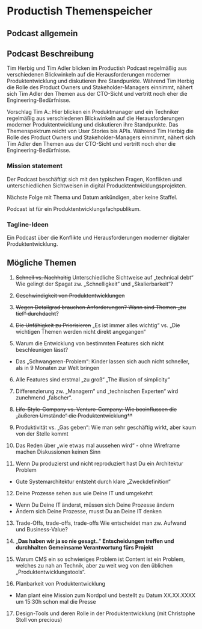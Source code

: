 # Productish Themenspeicher


## Podcast allgemein


## Podcast Beschreibung
Tim Herbig und Tim Adler blicken im Productish Podcast regelmäßig aus verschiedenen Blickwinkeln auf die Herausforderungen moderner Produktentwicklung und diskutieren ihre Standpunkte. 
Während Tim Herbig die Rolle des Product Owners und Stakeholder-Managers einnimmt, nähert sich Tim Adler den Themen aus der CTO-Sicht und vertritt noch eher die Engineering-Bedürfnisse.

Vorschlag Tim A.:
Hier blicken ein Produktmanager und ein Techniker regelmäßig aus verschiedenen Blickwinkeln auf die Herausforderungen moderner Produktentwicklung und diskutieren ihre Standpunkte. Das Themenspektrum reicht von User Stories bis APIs. 
Während Tim Herbig die Rolle des Product Owners und Stakeholder-Managers einnimmt, nähert sich Tim Adler den Themen aus der CTO-Sicht und vertritt noch eher die Engineering-Bedürfnisse.


### Mission statement
Der Podcast beschäftigt sich mit den typischen Fragen, Konflikten und unterschiedlichen Sichtweisen in digital Producktentwicklungsprojekten.

Nächste Folge mit Thema und Datum ankündigen, aber keine Staffel.

Podcast ist für ein Produktentwicklungsfachpublikum.

### Tagline-Ideen
Ein Podcast über die Konflikte und Herausforderungen moderner digitaler Produktentwicklung. 

## Mögliche Themen

1. ~~Schnell vs. Nachhaltig~~
Unterschiedliche Sichtweise auf „technical debt“
Wie gelingt der Spagat zw. „Schnelligkeit“ und „Skalierbarkeit“?

2. ~~Geschwindigkeit von Produktentwicklungen~~

3. ~~Wegen Detailgrad brauchen Anforderungen? Wann sind Themen „zu tief“ durchdacht~~?

4. ~~Die Unfähigkeit zu Priorisieren~~ 
„Es ist immer alles wichtig“ vs. „Die wichtigen Themen werden nicht direkt angegangen“

5. Warum die Entwicklung von bestimmten Features sich nicht beschleunigen lässt?
- Das „Schwangeren-Problem“: Kinder lassen sich auch nicht schneller, als in 9 Monaten zur Welt bringen

6. Alle Features sind erstmal „zu groß“
„The illusion of simplicity“

7. Differenzierung zw. „Managern“ und „technischen Experten“ wird zunehmend „falscher“.

8. ~~Life-Style-Company vs. Venture-Company: Wie beeinflussen die „äußeren Umstände“ die Produktentwicklung**~~

9. Produktivität vs. „Gas geben“: Wie man sehr geschäftig wirkt, aber kaum von der Stelle kommt

10. Das Reden über „wie etwas mal aussehen wird“ - ohne Wireframe machen Diskussionen keinen Sinn

11. Wenn Du produzierst und nicht reproduziert hast Du ein Architektur Problem
- Gute Systemarchitektur entsteht durch klare „Zweckdefinition“

12. Deine Prozesse sehen aus wie Deine IT und umgekehrt
- Wenn Du Deine IT änderst, müssen sich Deine Prozesse ändern
- Ändern sich Deine Prozesse, musst Du an Deine IT denken

13. Trade-Offs, trade-offs, trade-offs
Wie entscheidet man zw. Aufwand und Business-Value?

14. „**Das haben wir ja so nie gesagt**..“
**Entscheidungen treffen und durchhalten**
**Gemeinsame Verantwortung fürs Projekt**

15. Warum CMS ein so schwieriges Problem ist
Content ist ein Problem, welches zu nah an Technik, aber zu weit weg von den üblichen „Produktentwicklungstools“.

16. Planbarkeit von Produktentwicklung
- Man plant eine Mission zum Nordpol und bestellt zu Datum XX.XX.XXXX um 15:30h schon mal die Presse

17. Design-Tools und deren Rolle in der Produktentwicklung (mit Christophe Stoll von precious)
